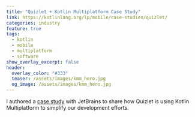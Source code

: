 ```yaml
---
title: "Quizlet + Kotlin Multiplatform Case Study"
link: https://kotlinlang.org/lp/mobile/case-studies/quizlet/
categories: industry
feature: true
tags:
  - kotlin
  - mobile
  - multiplatform
  - software
show_overlay_excerpt: false
header:
  overlay_color: "#333"
  teaser: /assets/images/kmm_hero.jpg
  og_image: /assets/images/kmm_hero.jpg
---
```


I authored a [case study](https://kotlinlang.org/lp/mobile/case-studies/quizlet/) with JetBrains to share how Quizlet is using Kotlin Multiplatform to simplify our development efforts.
